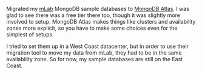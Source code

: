 Migrated my [mLab](https://mlab.com/) MongoDB sample databases to
[MongoDB Atlas](https://www.mongodb.com/cloud/atlas).  I was glad to see there
was a free tier there too, though it was slightly more involved to setup.
MongoDB Atlas makes things like clusters and availability zones more explicit,
so you have to make some choices even for the simplest of setups.

I tried to set them up in a West Coast datacenter, but in order to use their
migration tool to move my data from mLab, they had to be in the same
availability zone.  So for now, my sample databases are still on the East Coast.
